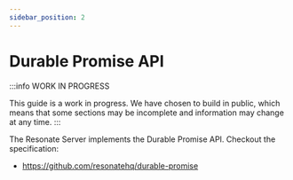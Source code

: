 ```yaml
---
sidebar_position: 2
---
```


# Durable Promise API 

:::info WORK IN PROGRESS

This guide is a work in progress. We have chosen to build in public, which means that some sections may be incomplete and information may change at any time.
:::

The Resonate Server implements the Durable Promise API. Checkout the specification: 
- https://github.com/resonatehq/durable-promise
